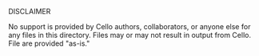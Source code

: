 DISCLAIMER

No support is provided by Cello authors, collaborators, or anyone else
for any files in this directory. Files may or may not result in output
from Cello. File are provided "as-is." 
